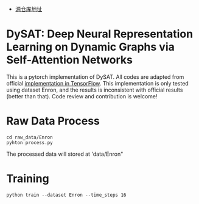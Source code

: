 * [源仓库地址](https://github.com/FeiGSSS/DySAT_pytorch)

# DySAT: Deep Neural Representation Learning on Dynamic Graphs via Self-Attention Networks
This is a pytorch implementation of DySAT. All codes are adapted from official [implementation in TensorFlow](https://github.com/aravindsankar28/DySAT). This implementation is only tested using dataset Enron, and the results is inconsistent with official results (better than that). Code review and contribution is welcome!

# Raw Data Process
```
cd raw_data/Enron
pyhton process.py
```
The processed data will stored at 'data/Enron"

# Training
```
python train --dataset Enron --time_steps 16
```

